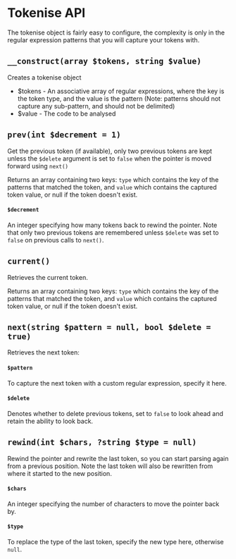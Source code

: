 # Tokenise API

The tokenise object is fairly easy to configure, the complexity is only in the regular expression patterns that you will capture your tokens with.

## `__construct(array $tokens, string $value)`

Creates a tokenise object

- $tokens - An associative array of regular expressions, where the key is the token type, and the value is the pattern (Note: patterns should not capture any sub-pattern, and should not be delimited)
- $value - The code to be analysed

## `prev(int $decrement = 1)`

Get the previous token (if available), only two previous tokens are kept unless the `$delete` argument is set to `false` when the pointer is moved forward using `next()`

Returns an array containing two keys: `type` which contains the key of the patterns that matched the token, and `value` which contains the captured token value, or null if the token doesn't exist.

#### `$decrement`

An integer specifying how many tokens back to rewind the pointer. Note that only two previous tokens are remembered unless `$delete` was set to `false` on previous calls to `next()`.

## `current()`

Retrieves the current token.

Returns an array containing two keys: `type` which contains the key of the patterns that matched the token, and `value` which contains the captured token value, or null if the token doesn't exist.

## `next(string $pattern = null, bool $delete = true)`

Retrieves the next token:

#### `$pattern`

To capture the next token with a custom regular expression, specify it here.

#### `$delete`

Denotes whether to delete previous tokens, set to `false` to look ahead and retain the ability to look back.

## `rewind(int $chars, ?string $type = null)`

Rewind the pointer and rewrite the last token, so you can start parsing again from a previous position. Note the last token will also be rewritten from where it started to the new position.

#### `$chars`

An integer specifying the number of characters to move the pointer back by.

#### `$type`

To replace the type of the last token, specify the new type here, otherwise `null`.
